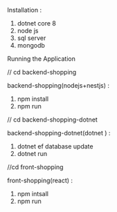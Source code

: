 Installation :
 1. dotnet core 8
 2. node js
 3. sql server
 4. mongodb

Running the Application

// cd backend-shopping

backend-shopping(nodejs+nestjs) :
1. npm install
2. npm run

// cd backend-shopping-dotnet

backend-shopping-dotnet(dotnet ) :
1. dotnet ef database update
2. dotnet run

//cd front-shopping

front-shopping(react) :
1. npm intsall
2. npm run
   

